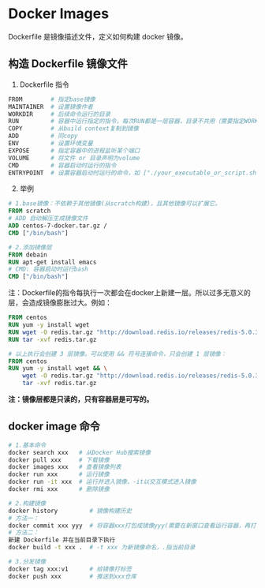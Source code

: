# Docker Images

Dockerfile 是镜像描述文件，定义如何构建 docker 镜像。

## 构造 Dockerfile 镜像文件
1. Dockerfile 指令
```bash
FROM        # 指定base镜像
MAINTAINER  # 设置镜像作者
WORKDIR     # 后续命令运行的目录
RUN         # 容器中运行指定的指令，每次RUN都是一层容器，目录不共用（需要指定WORKDIR）
COPY        # 从build context复制到镜像
ADD         # 同copy
ENV         # 设置环境变量
EXPOSE      # 指定容器中的进程监听某个端口
VOLUME      # 将文件 or 目录声明为volume
CMD         # 容器启动时运行的指令
ENTRYPOINT  # 设置容器启动时运行的命令，如 ["./your_executable_or_script.sh"]
```

2. 举例
```dockerfile
# 1.base镜像：不依赖于其他镜像(从scratch构建)，且其他镜像可以扩展它。
FROM scratch
# ADD 自动解压生成镜像文件
ADD centos-7-docker.tar.gz /
CMD ["/bin/bash"]

# 2.添加镜像层
FROM debain
RUN apt-get install emacs
# CMD: 容器启动时运行bash
CMD ["/bin/bash"]
```

注：Dockerfile的指令每执行一次都会在docker上新建一层。所以过多无意义的层，会造成镜像膨胀过大。例如：

```dockerfile
FROM centos
RUN yum -y install wget
RUN wget -O redis.tar.gz "http://download.redis.io/releases/redis-5.0.3.tar.gz"
RUN tar -xvf redis.tar.gz

# 以上执行会创建 3 层镜像。可以使用 && 符号连接命令，只会创建 1 层镜像：
FROM centos
RUN yum -y install wget && \
    wget -O redis.tar.gz "http://download.redis.io/releases/redis-5.0.3.tar.gz" && \
    tar -xvf redis.tar.gz
```
**注：镜像层都是只读的，只有容器层是可写的。**

## docker image 命令
```bash
# 1.基本命令
docker search xxx   # 从Docker Hub搜索镜像
docker pull xxx     # 下载镜像
docker images xxx   # 查看镜像列表
docker run xxx      # 运行镜像
docker run -it xxx  # 运行并进入镜像，-it以交互模式进入镜像
docker rmi xxx      # 删除镜像

# 2.构建镜像
docker history         # 镜像构建历史
# 方法一：
docker commit xxx yyy  # 将容器xxx打包成镜像yyy(需要在新窗口查看运行容器，再打包)
# 方法二：
新建 Dockerfile 并在当前目录下执行
docker build -t xxx .  # -t xxx 为新镜像命名，.指当前目录

# 3.分发镜像
docker tag xxx:v1      # 给镜像打标签
docker push xxx        # 推送到xxx仓库
```
